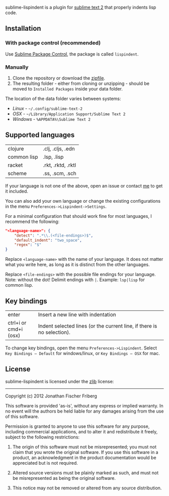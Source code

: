 sublime-lispindent is a plugin for [sublime text 2](http://www.sublimetext.com/)
that properly indents lisp code.

## Installation

### With package control (recommended)

Use [Sublime Package Control](http://wbond.net/sublime_packages/package_control),
the package is called `lispindent`.

### Manually

1. Clone the repository or download the [zipfile](https://github.com/odyssomay/sublime-lispindent/archive/master.zip).
2. The resulting folder - either from cloning or unzipping - should be moved to
`Installed Packages` inside your data folder.

The location of the data folder varies between systems:

 * *Linux* - `~/.config/sublime-text-2`
 * *OSX* - `~/Library/Application Support/Sublime Text 2`
 * *Windows* - `%APPDATA%\Sublime Text 2`

## Supported languages

<table>
	<tr><td>clojure</td><td>.clj, .cljs, .edn</td></tr>
	<tr><td>common lisp</td><td>.lsp, .lisp</td></tr>
	<tr><td>racket</td><td>.rkt, .rktd, .rktl</td></tr>
	<tr><td>scheme</td><td>.ss, .scm, .sch</td></tr>
</table>

If your language is not one of the above,
open an issue or contact [me](https://github.com/odyssomay)
to get it included.

You can also add your own language or change the existing configurations
in the menu `Preferences->Lispindent->Settings`.

For a minimal configuration that should work fine for most
languages, I recommend the following:

```json
"<language-name>": {
	"detect": ".*\\.(<file-endings>)$",
	"default_indent": "two_space",
	"regex": "$"
}
```

Replace `<language-name>` with the name of your language.
It does not matter what you write here, as long as it is distinct from
the other languages.

Replace `<file-endings>` with the possible file endings for your language.
Note: without the dot!
Delimit endings with `|`.
Example: `lsp|lisp` for common lisp.

## Key bindings

<table>
	<tr>
		<td>enter</td>
		<td>Insert a new line with indentation</td>
	</tr>
	<tr>
		<td>ctrl+i or<br/>cmd+i (osx)</td>
		<td>Indent selected lines (or the current line, if there is no selection).</td>
	</tr>
</table>

To change key bindings, open the menu `Preferences->Lispindent`.
Select `Key Bindings – Default` for windows/linux, or
`Key Bindings – OSX` for mac.

## License

sublime-lispindent is licensed under the [zlib](http://en.wikipedia.org/wiki/Zlib_license) license:

---

Copyright (c) 2012 Jonathan Fischer Friberg

This software is provided 'as-is', without any express or implied warranty. In no event will the authors be held liable for any damages arising from the use of this software.

Permission is granted to anyone to use this software for any purpose, including commercial applications, and to alter it and redistribute it freely, subject to the following restrictions:

1. The origin of this software must not be misrepresented; you must not claim that you wrote the original software. If you use this software in a product, an acknowledgment in the product documentation would be appreciated but is not required.

2. Altered source versions must be plainly marked as such, and must not be misrepresented as being the original software.

3. This notice may not be removed or altered from any source distribution.
